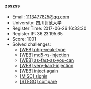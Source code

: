 #### zsszss  

* Email: 1113477825@qq.com  
* University: 四川师范大学  
* Register Time: 2017-06-26 16:33:30  
* Register IP: 36.23.195.65  
* Score: 1001  
* Solved challenges: 
  * [[WEB] php-weak-type](https://github.com/SniperOJ/Challenges/blob/master/web/php-weak-type.json)  
  * [[WEB] md5-vs-injection](https://github.com/SniperOJ/Challenges/blob/master/web/md5-vs-injection.json)  
  * [[WEB] as-fast-as-you-can](https://github.com/SniperOJ/Challenges/blob/master/web/as-fast-as-you-can.json)  
  * [[WEB] very-hard-injection](https://github.com/SniperOJ/Challenges/blob/master/web/very-hard-injection.json)  
  * [[WEB] inject-again](https://github.com/SniperOJ/Challenges/blob/master/web/inject-again.json)  
  * [[MISC] signin](https://github.com/SniperOJ/Challenges/blob/master/misc/signin.json)  
  * [[STEGO] compare](https://github.com/SniperOJ/Challenges/blob/master/stego/compare.json)  

